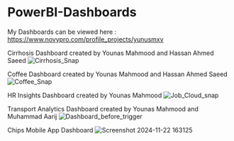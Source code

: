 # PowerBI-Dashboards
My Dashboards can be viewed here : https://www.novypro.com/profile_projects/yunusmxv

Cirrhosis Dashboard created by Younas Mahmood and Hassan Ahmed Saeed
![Cirrhosis_Snap](https://github.com/YunusMXV/PowerBI-Dashboards/assets/79001921/2838c165-21f5-4975-8f8f-b8b6ac390226)

Coffee Dashboard created by Younas Mahmood and Hassan Ahmed Saeed
![Coffee_Snap](https://github.com/YunusMXV/PowerBI-Dashboards/assets/79001921/52ce23c2-f82d-4fac-9331-93be4eee1b1a)

HR Insights Dashboard created by Younas Mahmood
![Job_Cloud_snap](https://github.com/YunusMXV/PowerBI-Dashboards/assets/79001921/98270923-94b4-459f-ab58-9b45e67bfad5)

Transport Analytics Dashboard created by Younas Mahmood and Muhammad Aarij
![Dashboard_before_trigger](https://github.com/user-attachments/assets/77852a0f-a92e-47a4-bc89-3dcccaacbbb1)

Chips Mobile App Dashboard
![Screenshot 2024-11-22 163125](https://github.com/user-attachments/assets/8901a410-f6ff-4547-85af-13239896821b)
